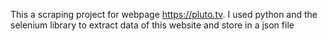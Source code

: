 This a scraping project for webpage https://pluto.tv. I used python and the selenium library to extract data of this website and store in a json file

  
